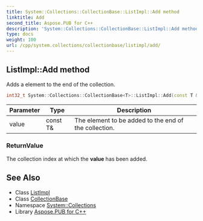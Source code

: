 ```yaml
---
title: System::Collections::CollectionBase::ListImpl::Add method
linktitle: Add
second_title: Aspose.PUB for C++
description: 'System::Collections::CollectionBase::ListImpl::Add method. Adds a element to the end of the collection in C++.'
type: docs
weight: 100
url: /cpp/system.collections/collectionbase/listimpl/add/
---
```

## ListImpl::Add method


Adds a element to the end of the collection.

```cpp
int32_t System::Collections::CollectionBase<T>::ListImpl::Add(const T &value)
```


| Parameter | Type | Description |
| --- | --- | --- |
| value | const T\& | The element to be added to the end of the collection. |

### ReturnValue

The collection index at which the **value** has been added.

## See Also

* Class [ListImpl](../)
* Class [CollectionBase](../../)
* Namespace [System::Collections](../../../)
* Library [Aspose.PUB for C++](../../../../)
